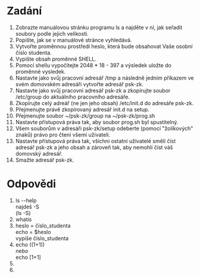 # Zadání

1. Zobrazte manuálovou stránku programu ls a najděte v ní, jak seřadit soubory podle jejich velikosti.
2. Popište, jak se v manuálové stránce vyhledává.
3. Vytvořte proměnnou prostředí heslo, která bude obsahovat Vaše osobní číslo studenta.
4. Vypište obsah proměnné SHELL.
5. Pomocí shellu vypočítejte 2048 * 18 - 397 a výsledek uložte do proměnné vysledek.
6. Nastavte jako svůj pracovní adresář /tmp a následně jedním příkazem ve svém domovském adresáři vytvořte adresář psk-zk.
7. Nastavte jako svůj pracovní adresář psk-zk a zkopírujte soubor /etc/group do aktuálního pracovního adresáře.
8. Zkopírujte celý adreář (ne jen jeho obsah) /etc/init.d do adresáře psk-zk.
9. Přejmenujte právě zkopírovaný adresář init.d na setup.
10. Přejmenujte soubor ~/psk-zk/group na ~/psk-zk/prog.sh
11. Nastavte přístupová práva tak, aby soubor prog.sh byl spustitelný.
12. Všem souborům v adresáři psk-zk/setup odeberte (pomocí "žolíkových" znaků) právo pro čtení všemi uživateli.
13. Nastavte přístupová práva tak, všichni ostatní uživatelé směli číst adresář psk-zk a jeho obsah a zároveň tak, aby nemohli číst váš domovský adresář.
14. Smažte adresář psk-zk.

# Odpovědi

1. ls --help <br>
najdeš -S<br>
(ls -S)
2. whatis
3. heslo = číslo_studenta <br>
echo = $heslo<br>
vypíše číslo_studenta <br>
4. echo ((1+1))<br> nebo <br>
echo [1+1]
5. 
6. 
